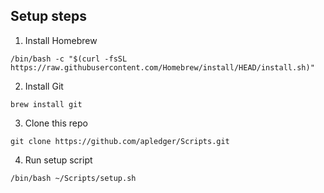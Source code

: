 ## Setup steps

1. Install Homebrew

`/bin/bash -c "$(curl -fsSL https://raw.githubusercontent.com/Homebrew/install/HEAD/install.sh)"`

2. Install Git

`brew install git`

3. Clone this repo

`git clone https://github.com/apledger/Scripts.git`

4. Run setup script

`/bin/bash ~/Scripts/setup.sh`
